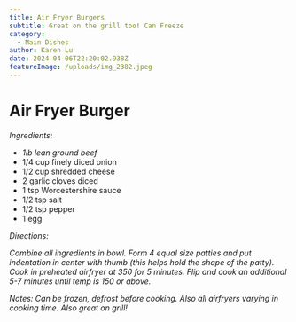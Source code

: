 ```yaml
---
title: Air Fryer Burgers
subtitle: Great on the grill too! Can Freeze
category:
  - Main Dishes
author: Karen Lu
date: 2024-04-06T22:20:02.938Z
featureImage: /uploads/img_2382.jpeg
---
```

# Air Fryer Burger

*Ingredients:*

* *1lb lean ground beef* 
* 1/4 cup finely diced onion
* 1/2 cup shredded cheese 
* 2 garlic cloves diced
* 1 tsp Worcestershire sauce 
* 1/2 tsp salt
* 1/2 tsp pepper
* 1 egg

*Directions:*

*Combine all ingredients in bowl. Form 4 equal size patties and put indentation in center with thumb (this helps hold the shape of the patty). Cook in preheated airfryer at 350 for 5 minutes. Flip and cook an additional 5-7 minutes until temp is 150 or above.*

*Notes: Can be frozen, defrost before cooking.  Also all airfryers varying in cooking time. Also great on grill!*